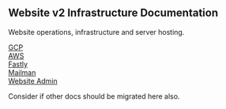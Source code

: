 <!--
Copyright (c) 2024 The C++ Alliance, Inc. (https://cppalliance.org)

Distributed under the Boost Software License, Version 1.0. (See accompanying
file LICENSE_1_0.txt or copy at http://www.boost.org/LICENSE_1_0.txt)

Official repository: https://github.com/boostorg/website-v2
-->

## Website v2 Infrastructure Documentation  

Website operations, infrastructure and server hosting. 

[GCP](./gcp/README.md)  
[AWS](./aws/README.md)  
[Fastly](./fastly/README.md)  
[Mailman](./mailman/README.md)  
[Website Admin](./website/README.md)  

Consider if other docs should be migrated here also.  

